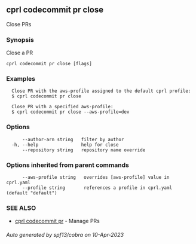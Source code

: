 ## cprl codecommit pr close

Close PRs

### Synopsis

Close a PR

```
cprl codecommit pr close [flags]
```

### Examples

```
  Close PR with the aws-profile assigned to the default cprl profile:
  $ cprl codecommit pr close
  
  Close PR with a specified aws-profile:
  $ cprl codecommit pr close --aws-profile=dev
```

### Options

```
      --author-arn string   filter by author
  -h, --help                help for close
      --repository string   repository name override
```

### Options inherited from parent commands

```
      --aws-profile string   overrides [aws-profile] value in cprl.yaml
      --profile string       references a profile in cprl.yaml (default "default")
```

### SEE ALSO

* [cprl codecommit pr](cprl_codecommit_pr.md)	 - Manage PRs

###### Auto generated by spf13/cobra on 10-Apr-2023
